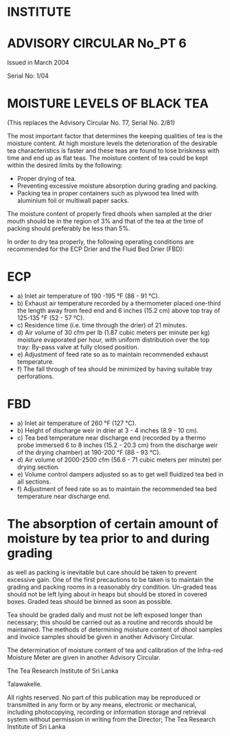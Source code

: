 # INSTITUTE

# ADVISORY CIRCULAR No_PT 6

Issued in March 2004

Serial No: 1/04

# MOISTURE LEVELS OF BLACK TEA

(This replaces the Advisory Circular No. T7, Serial No. 2/81)

The most important factor that determines the keeping qualities of tea is the moisture content. At high moisture levels the deterioration of the desirable tea characteristics is faster and these teas are found to lose briskness with time and end up as flat teas. The moisture content of tea could be kept within the desired limits by the following:

- Proper drying of tea.
- Preventing excessive moisture absorption during grading and packing.
- Packing tea in proper containers such as plywood tea lined with aluminium foil or multiwall paper sacks.

The moisture content of properly fired dhools when sampled at the drier mouth should be in the region of 3% and that of the tea at the time of packing should preferably be less than 5%.

In order to dry tea properly, the following operating conditions are recommended for the ECP Drier and the Fluid Bed Drier (FBD):

# ECP

- a) Inlet air temperature of 190 -195 °F (88 - 91 °C).
- b) Exhaust air temperature recorded by a thermometer placed one-third the length away from feed end and 6 inches (15.2 cm) above top tray of 125-135 °F (52 - 57 °C).
- c) Residence time (i.e. time through the drier) of 21 minutes.
- d) Air volume of 30 cfm per lb (1.87 cubic meters per minute per kg) moisture evaporated per hour, with uniform distribution over the top tray: By-pass valve at fully closed position.
- e) Adjustment of feed rate so as to maintain recommended exhaust temperature.
- f) The fall through of tea should be minimized by having suitable tray perforations.

# FBD

- a) Inlet air temperature of 260 °F (127 °C).
- b) Height of discharge weir in drier at 3 - 4 inches (8.9 - 10 cm).
- c) Tea bed temperature near discharge end (recorded by a thermo probe immersed 6 to 8 inches (15.2 - 20.3 cm) from the discharge weir of the drying chamber) at 190-200 °F (88 - 93 °C).
- d) Air volume of 2000-2500 cfm (56.6 - 71 cubic meters per minute) per drying section.
- e) Volume control dampers adjusted so as to get well fluidized tea bed in all sections.
- f) Adjustment of feed rate so as to maintain the recommended tea bed temperature near discharge end.
# The absorption of certain amount of moisture by tea prior to and during grading

as well as packing is inevitable but care should be taken to prevent excessive gain. One of the first precautions to be taken is to maintain the grading and packing rooms in a reasonably dry condition. Un-graded teas should not be left lying about in heaps but should be stored in covered boxes. Graded teas should be binned as soon as possible.

Tea should be graded daily and must not be left exposed longer than necessary; this should be carried out as a routine and records should be maintained. The methods of determining moisture content of dhool samples and invoice samples should be given in another Advisory Circular.

The determination of moisture content of tea and calibration of the Infra-red Moisture Meter are given in another Advisory Circular.

The Tea Research Institute of Sri Lanka

Talawakelle.


All rights reserved. No part of this publication may be reproduced or transmitted in any form or by any means, electronic or mechanical, including photocopying, recording or information storage and retrieval system without permission in writing from the Director; The Tea Research Institute of Sri Lanka